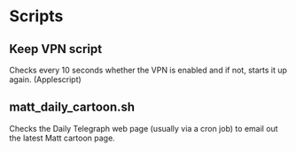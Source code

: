 # Scripts

## Keep VPN script

Checks every 10 seconds whether the VPN is enabled and if not, starts it up again. (Applescript)

## matt_daily_cartoon.sh

Checks the Daily Telegraph web page (usually via a cron job) to email out the latest Matt cartoon page.



